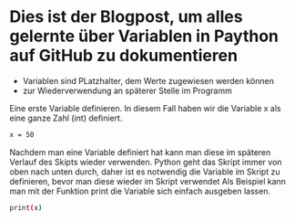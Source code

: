 # Dies ist der Blogpost, um alles gelernte über Variablen in Paython auf GitHub zu dokumentieren

- Variablen sind PLatzhalter, dem Werte zugewiesen werden können
- zur Wiederverwendung an späterer Stelle im Programm



Eine erste Variable definieren. In diesem Fall haben wir die Variable x als eine ganze Zahl (int) definiert.

```bash
x = 50
```


Nachdem man eine Variable definiert hat kann man diese im späteren Verlauf des Skipts wieder verwenden. 
Python geht das Skript immer von oben nach unten durch, daher ist es notwendig die Variable im Skript zu definieren, bevor man diese wieder im Skript verwendet
Als Beispiel kann man mit der Funktion print die Variable sich einfach ausgeben lassen. 

```bash
print(x)
```
